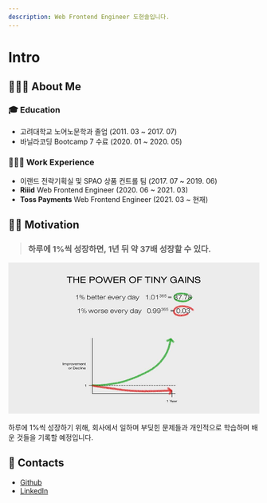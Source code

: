 ```yaml
---
description: Web Frontend Engineer 도현솔입니다.
---
```


# Intro

## 💁🏻‍♂️ About Me

### 🎓 Education

* 고려대학교 노어노문학과 졸업 \(2011. 03 ~ 2017. 07\)
* 바닐라코딩 Bootcamp 7 수료 \(2020. 01 ~ 2020. 05\)

### 👨🏻‍💻 Work Experience

* 이랜드 전략기획실 및 SPAO 상품 컨트롤 팀 \(2017. 07 ~ 2019. 06\)
* **Riiid** Web Frontend Engineer \(2020. 06 ~ 2021. 03\)
* **Toss Payments** Web Frontend Engineer \(2021. 03 ~ 현재\)

## 💪🏻 Motivation

> ### 하루에 1%씩 성장하면, 1년 뒤 약 37배 성장할 수 있다.

![&#xC544;&#xC8FC; &#xC791;&#xC740; &#xC2B5;&#xAD00;&#xC758; &#xD798;](.gitbook/assets/power-of-tiny-gains.jpeg)

하루에 1%씩 성장하기 위해, 회사에서 일하며 부딪힌 문제들과 개인적으로 학습하며 배운 것들을 기록할 예정입니다.

## 👀 Contacts

- [Github](https://github.com/soldonii)
- [LinkedIn](https://www.linkedin.com/in/hyunsol-do-91058a189/)
